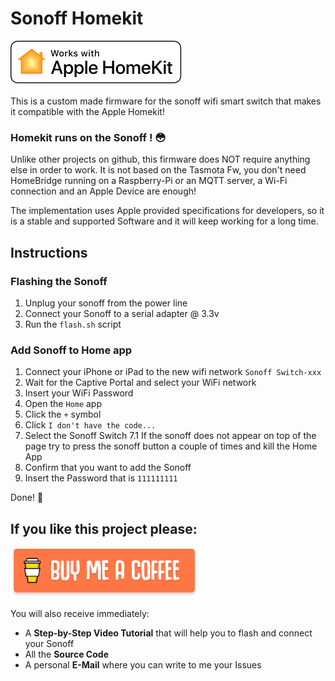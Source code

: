 # Sonoff Homekit

![alt text](/images/homekit-badge.svg "Apple Homekit Badge")

This is a custom made firmware for the sonoff wifi smart switch that makes it compatible with the Apple Homekit!

### Homekit runs on the Sonoff ! 😳

Unlike other projects on github, this firmware does NOT require anything else in order to work.
It is not based on the Tasmota Fw, you don't need HomeBridge running on a Raspberry-Pi or an MQTT server, a Wi-Fi connection and an Apple Device are enough!

The implementation uses Apple provided specifications for developers, so it is a stable and supported Software and it will keep working for a long time.

## Instructions

### Flashing the Sonoff
 1) Unplug your sonoff from the power line
 2) Connect your Sonoff to a serial adapter @ 3.3v
 3) Run the `flash.sh` script 

### Add Sonoff to Home app
 1) Connect your iPhone or iPad to the new wifi network `Sonoff Switch-xxx`
 2) Wait for the Captive Portal and select your WiFi network
 3) Insert your WiFi Password
 4) Open the `Home` app
 5) Click the `+` symbol
 6) Click `I don't have the code...`
 7) Select the Sonoff Switch 
 7.1 If the sonoff does not appear on top of the page try to press the sonoff button a couple of times and kill the Home App
 9) Confirm that you want to add the Sonoff
 10) Insert the Password that is `111111111`

Done! 🎉 

## If you like this project please:

<a href="https://www.buymeacoffee.com/gruppio" target="_blank"><img src="images/buymeacoffee.png" alt="Buy Me A Coffee" width="300" ></a>

You will also receive immediately:
* A **Step-by-Step Video Tutorial** that will help you to flash and connect your Sonoff
* All the **Source Code**
* A personal **E-Mail** where you can write to me your Issues
